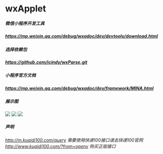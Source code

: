 # wxApplet
##### 微信小程序开发工具
##### https://mp.weixin.qq.com/debug/wxadoc/dev/devtools/download.html
##### 选择依赖包
##### https://github.com/icindy/wxParse.git
##### 小程序官方文档
##### https://mp.weixin.qq.com/debug/wxadoc/dev/framework/MINA.html
##### 展示图
![](http://images2015.cnblogs.com/blog/657942/201703/657942-20170320180632752-1523488283.png)
![](http://images2015.cnblogs.com/blog/657942/201703/657942-20170320182529830-7295384.png)
![](http://images2015.cnblogs.com/blog/657942/201703/657942-20170321160506315-2017664266.png)

##### 声明
###### http://m.kuaidi100.com/query 需要使用快递100接口请去快递100官网 http://www.kuaidi100.com/?from=openv 购买正版接口
